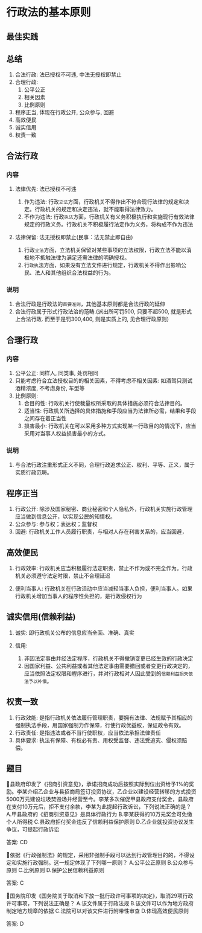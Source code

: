 # 行政法的基本原则

## 最佳实践

## 总结

1. 合法行政: 法已授权不可违, 中法无授权即禁止
2. 合理行政: 
    1. 公平公正
    2. 相关因素
    3. 比例原则
3. 程序正当, 体现在行政公开, 公众参与, 回避
4. 高效便民
5. 诚实信用
6. 权责一致




## 合法行政

### 内容
1. 法律优先: 法已授权不可违
    1. 作为违法: 行政`立法`方面，行政机关不得作出不符合现行法律的规定和决定。行政机关的规定和决定违法，就不能取得法律效力。
    2. 不作为违法: 行政`执法`方面，行政机关有义务积极执行和实施现行有效法律规定的行政义务。行政机关不积极履行法定作为义务，将构成不作为违法


2. 法律保留: 法无授权即禁止(民事：法无禁止即自由)
    1. 行政`立法`方面，立法机关保留对某些事项的立法权限，行政立法不能以消极地不抵触法律为满足还需法律的明确授权。
    2. 行`政执`法方面，如果没有立法文件进行规定，行政机关不得作出影响公民、法人和其他组织合法权益的行为。



### 说明
1. 合法行政是行政法的`首要准则`，其他基本原则都是合法行政的延伸
2. 合法行政属于形式行政法治的范畴.(派出所可罚500, 只要不超500, 就是形式上合法行政. 而至于是罚300,400, 则是实质上的, 见合理行政原则)


## 合理行政
### 内容
1. 公平公正: 同样人, 同类事, 处罚相同
2. 只能考虑符合立法授权目的的相关因素，不得考虑不相关因素: 如酒驾只测试酒精浓度, 不考虑身份, 车型等
3. 比例原则:
    1. 合目的性: 行政机关行使裁量权所采取的具体措施必须符合法律目的。
    2. 适当性: 行政机关所选择的具体措施和手段应当为法律所必需，结果和手段之间存在着正当性
    3. 损害最小: 行政机关在可以采用多种方式实现某一行政目的的情况下，应当采用对当事人权益损害最小的方式。


### 说明
1. 与合法行政注重形式正义不同，合理行政追求公正、权利、平等、正义，属于实质行政范畴。



## 程序正当
1. 行政公开: 除涉及国家秘密、商业秘密和个人隐私外，行政机关实施行政管理应当做到信息公开，以实现公民的知情权。
2. 公众参与: 参与权；表达权；监督权
3. 回避: 行政机关工作人员履行职责，与相对人存在利害关系的，应当回避，



## 高效便民
1. 行政效率: 行政机关应当积极履行法定职责，禁止不作为或不完全作为。行政机关必须遵守法定时限，禁止不合理延迟

1. 便利当事人: 行政机关在行政活动中应当减轻当事人负担，便利当事人。如果行政机关增加当事人的程序性负担的，是行政侵权行为

## 诚实信用(信赖利益)

1. 诚实: 即行政机关公布的信息应当全面、准确、真实

2. 信用: 
    1. 非因法定事由并经法定程序，行政机关不得撤销变更已经生效的行政决定
    2. 因国家利益、公共利益或者其他法定事由需要撤回或者变更行政决定的，应当依照法定权限和程序进行，并对行政相对人因此受到的`信赖利益损失依法予以补偿`。

## 权责一致

1. 行政效能: 是指行政机关依法履行管理职责，要拥有法律、法规赋予其相应的强制执法手段，用国家强制力作保障，行使行政优益权，保证政令有效。
1. 行政责任: 是指违法或者不当行使职权，应当依法承担法律责任
1. 具体要求: 执法有保障、有权必有责、用权受监督、违法受追究、侵权须赔偿。



## 题目

🍐县政府印发了《招商引资意见》，承诺招商成功后按照实际到位出资给予1%的奖励。李某介绍乙企业与县招商局签订投资协议，乙企业以建设经营转移的方式投资5000万元建设垃圾焚毁场并经营至今。李某多次催促甲县政府支付奖金，县政府在支付10万元后，拒不支付余款，李某为此提起行政诉讼，下列说法正确的是？
A.甲县政府的《招商引资意见》是具体行政行为
B.李某获得的10万元奖金可免缴个人所得税
C.县政府拒付奖金违反了信赖利益保护原则
D.乙企业就投资协议发生争议，可提起行政诉讼

答案: CD

🍐依据《行政强制法》的规定，采用非强制手段可以达到行政管理目的的，不得设定和实施行政强制。这一规定体现了下列哪一原则？
A.公平公正原则
B.公众参与原则
C.比例原则
D.保护公民信赖利益原则

答案: C

🍐国务院印发《国务院关于取消和下放一批行政许可事项的决定》，取消29项行政许可事项，下列说法正确是？
A.该文件属于行政法规
B.该文件可以作为地方政府制定地方规章的依据
C.法院可以对该文件进行附带性审查
D.体现高效便民原则

答案: D
